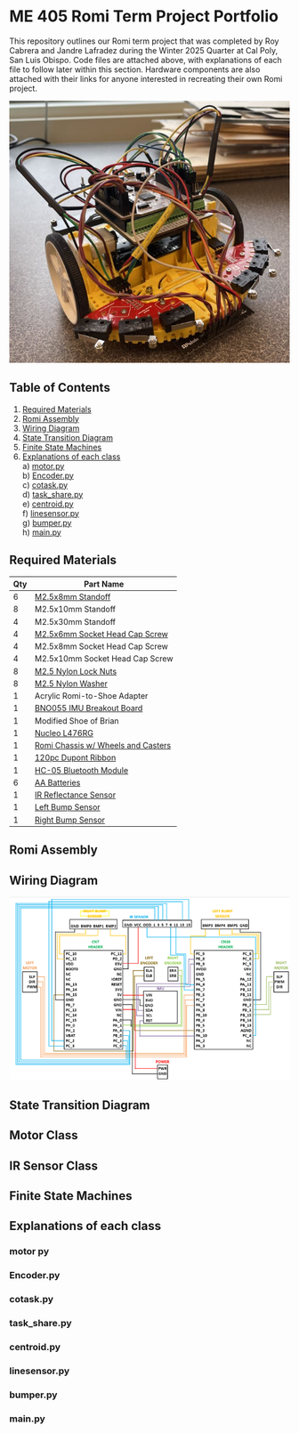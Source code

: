 # **ME 405 Romi Term Project Portfolio**
This repository outlines our Romi term project that was completed by Roy Cabrera and Jandre Lafradez during the Winter 2025 Quarter at Cal Poly, San Luis Obispo. Code files are attached above, with explanations of each file to follow later within this section. Hardware components are also attached with their links for anyone interested in recreating their own Romi project.   
  
![Romi](romi_diagonalview.jpg)
## **Table of Contents**
1) [Required Materials](#required-materials)  
2) [Romi Assembly](#romi-assembly)  
3) [Wiring Diagram](#wiring-diagram)  
4) [State Transition Diagram](#state-transition-diagram)  
5) [Finite State Machines](#finite-state-machines)  
6) [Explanations of each class](#explanations-of-each-class)  
  a) [motor.py](#motor-py)    
  b) [Encoder.py](#encoder.py)    
  c) [cotask.py](#cotask.py)  
  d) [task_share.py](#task_share.py)  
  e) [centroid.py](#centroid.py)  
  f) [linesensor.py](#linesensor.py)  
  g) [bumper.py](#bumper.py)  
  h) [main.py](#main.py)  

## **Required Materials**  
| Qty | Part Name |  
|----|------------------|  
|6|[M2.5x8mm Standoff](https://www.amazon.com/HELIFOUNER-Standoffs-Assortment-Threaded-Motherboard/dp/B0B7SNCFF1/ref=sr_1_1_sspa?crid=39OOL49HOZYYP&dib=eyJ2IjoiMSJ9.R1Y_pSmTsEnF_05yeQt1b1YjhKCs4NhWuFRgfXSsDssx-KmbAemXNTopqg4CKNWrmaA8Pmw2e66j5ImR7Gt_fbRGj9pkZPNdl-IHEEpk43dNwjfptE6TDrp-QfjS8Xcba_eb-2qHPMGShj-8W_WtNERCt2DZxnnTG3PQlH01jAO3FVd8RTZKCcbuMoO5glIGVDWpPZngLRrsE5BHLZlRekkx_u90gSv7gjzTS6ieVDyX5zJbnl660Qb16T9KO3iPwvxvXNYG70tcPl-i2T7G83VI1eNPsVo8y6cOGovxvEg.FfXshduiA5rxLbjgs7EEgRl-YFgDpzXczNs5eAmqFOs&dib_tag=se&keywords=m2.5%2Bstandoffs&qid=1741826716&s=industrial&sprefix=m2.5%2Bstandoffds%2Cindustrial%2C193&sr=1-1-spons&sp_csd=d2lkZ2V0TmFtZT1zcF9hdGY&th=1)|  
|8|M2.5x10mm Standoff|
|4|M2.5x30mm Standoff|
|4|[M2.5x6mm Socket Head Cap Screw](https://www.amazon.com/Pieces-Washers-Sutemribor-Assortment-Threaded/dp/B0CXQ4QTGT/ref=sr_1_1_sspa?crid=35K93HSFV9742&dib=eyJ2IjoiMSJ9.oNdkffsvE5kZ1Y7M7vl0Zy5KpEbfg83e__Bac_QSh3wlPoA0gKf3QLy2TaosdxQFixN_OTaaGohJ7jObLJ57jtrxzWN1mZAV73Dz29BIU25LjqyvqXEiZofI0wh3YU3IlCOFAR2BjP_eiuDgeH6a-MwDvSTalHfSpvzw-0io4rLKqGoJwMPz2v1xGlV8dYl84R6guQFgVDev_Yp-o9kY9UwBmKGqBS3sgqFb9IrZVBo.GjWp1EXV3KZLIBNgqLPnsou2wgunYguo-pKMavuUyMc&dib_tag=se&keywords=M2.5%2BSocket%2BHead%2BCap%2BScrew&qid=1741827025&sprefix=m2.5%2Bsocket%2Bhead%2Bcap%2Bscrew%2Caps%2C184&sr=8-1-spons&sp_csd=d2lkZ2V0TmFtZT1zcF9hdGY&th=1)|
|4|M2.5x8mm Socket Head Cap Screw|
|4|M2.5x10mm Socket Head Cap Screw|
|8|[M2.5 Nylon Lock Nuts](https://www.amazon.com/binifiMux-100pcs-0-45mm-Stainless-Locking/dp/B07LC4LZB6/ref=sr_1_4?crid=2O4MVOP42T7G3&dib=eyJ2IjoiMSJ9.0MhNLCmDLtUikKjKopiJRs738OPapNh77Zm5Beqzhut7BqvPIgnKpMlyyooo-1ahel137SIX3B8PHkdSuBINWilSLMfyljooj77Nji2SKdvAhJCpV_NiiQSUo5hsSGY2qgvlA0o3T0-vGbDKYaBOSA5gTKSO8iXuWNlx_YzuiRi2m0ygL75-EZ_gMYZzZ7RuRvuo3-SblD1EWIwm3ngKQVFU3sTaFX5oFWAFOGP3GyNtgx2bQ8jFIyH8yk9856x1-Kj-n1JAsJzPkGSxanJPdiIXvKPUcER9Fsf3Cm4lyjiRHPxwgy212WCnm3vVU4ORVW4iH_Y6kumA4-Do4P7ZXr2cTdGqiI6sa-D4joyjCQU.exCEzy71gPITLcO9G4eUsAqVDnKylt4Z2GRT2uAKVuk&dib_tag=se&keywords=M2.5+Nylon+Lock+Nuts&qid=1741827096&s=industrial&sprefix=m2.5+nylon+lock+nuts%2Cindustrial%2C224&sr=1-4)|
|8|[M2.5 Nylon Washer](https://www.amazon.com/uxcell-Washers-Thickness-Sealing-Gasket/dp/B014UB5TNM/ref=sr_1_4?crid=17DUM5FLADKEZ&dib=eyJ2IjoiMSJ9.JY2TmpQ3L0ybLY3dqW-BQesQMPyz-J9ngdf-ohiZwlDVkpvHWTMmyD6Pfs_gJ-xnUYR0DCxPdGy30ommgFn6wjO4gRtunFqe5YluoxM6VkxZNdXumCQGy-2_Hj3FZhq0jjQHBF8_-MMG2IuLEVwDuXINLXbMd60gaey3EFymNUc6pDtGmkkhva5y3_7q5iNa7B0etqiB9c9htWzz7HzQd6BGJSRsxxDYbTN4H7P8SnY.FoLVg3QeswNZ39HxPLTqCkwhgqn9q32jnHgwzZ2gRGU&dib_tag=se&keywords=M2.5%2BNylon%2BWasher&qid=1741827139&sprefix=m2.5%2Bnylon%2Bwasher%2Caps%2C542&sr=8-4&th=1)|
|1|Acrylic Romi-to-Shoe Adapter|
|1|[BNO055 IMU Breakout Board](https://www.adafruit.com/product/2472)|
|1|Modified Shoe of Brian|
|1|[Nucleo L476RG](https://www.amazon.com/STM32-Nucleo-64-Development-STM32L476RG-NUCLEO-L476RG/dp/B01IO3N646/ref=asc_df_B01IO3N646?tag=bingshoppinga-20&linkCode=df0&hvadid=80883013965175&hvnetw=o&hvqmt=e&hvbmt=be&hvdev=c&hvlocint=&hvlocphy=&hvtargid=pla-4584482478710114&psc=1&msclkid=a6354354cadc109814112486e7d457d3)|
|1|[Romi Chassis w/ Wheels and Casters](https://www.pololu.com/product/3504)|
|1|[120pc Dupont Ribbon](https://www.amazon.com/dp/B07GCY6CH7)|
|1|[HC-05 Bluetooth Module](https://www.amazon.com/dp/B01MQKX7VP)|
|6|[AA Batteries](https://www.amazon.com/Coppertop-Batteries-Ingredients-Long-lasting-Household/dp/B000IZQO7U/ref=sr_1_4?crid=2MKA0OT2RUVJ7&dib=eyJ2IjoiMSJ9.bVDHrtnE9UWilTlB-nv1XPqOW_2BDVUEJAEK28lWbTsdTqoyTHxxgvU2pJfok-iawYULS5jA0PsM3LiJf2k5toI8T3nylWQ0GcF1FwP6UFHAIjcf6IWfo-o9-4UdXACN0uj_EDWWLjvZZIcb4k9j4oc9OI66DgNum_-Zirt7SdAZdHwLQ5t5ptK6yQGAtRZDopWlr3K4bCMdFV384hIa9jnvSta-uN9jGt0XWvpKpWFME-BB8SCvPdJGvU5mMCFwLHuUyZVZbDneiJ89elfZO6uwIyVUXlCR3tbiwzSBK9STK_Bfb3Wcs-Xyv-VesiaPQISaw5JfYNjWXMZKh6NQ0ZjCAdRHnbtCqt6Ae-QgWgs.p4gI1OKLANbg2qd9lzlz36GsgeNm0M0NGe2qoGeBEmo&dib_tag=se&keywords=aa+batteries+pack+of+6&qid=1741827500&rdc=1&s=electronics&sprefix=aa+batteries+pack+of+%2Celectronics%2C173&sr=1-4)|
|1|[IR Reflectance Sensor](https://www.pololu.com/product/4248)|
|1|[Left Bump Sensor](https://www.pololu.com/product/3673)|
|1|[Right Bump Sensor](https://www.pololu.com/product/3674)|

## **Romi Assembly**
## **Wiring Diagram**
![Wiring Diagram](wiringdiagram.png)
## **State Transition Diagram**
## **Motor Class**
## **IR Sensor Class**
## **Finite State Machines**
## **Explanations of each class**
### **motor py**
### **Encoder.py**
### **cotask.py**
### **task_share.py**
### **centroid.py**
### **linesensor.py**
### **bumper.py**
### **main.py**


